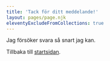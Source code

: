 ```yaml
---
title: 'Tack för ditt meddelande!'
layout: pages/page.njk
eleventyExcludeFromCollections: true
---
```


Jag försöker svara så snart jag kan.

Tillbaka till [startsidan](/).

